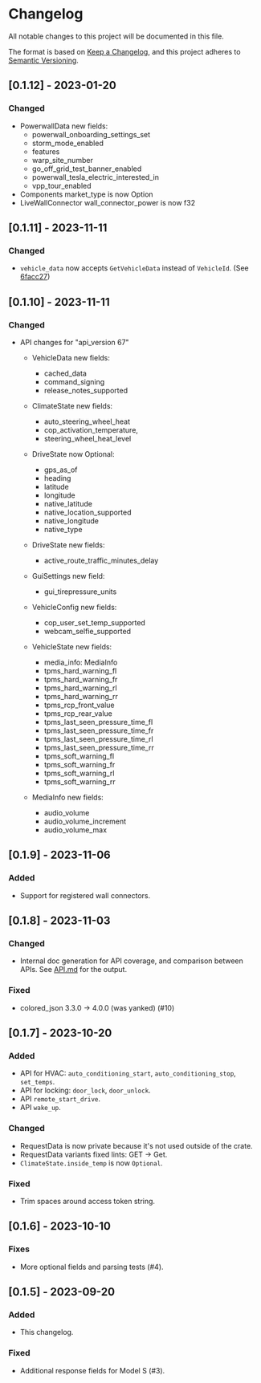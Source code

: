 # Changelog

All notable changes to this project will be documented in this file.

The format is based on [Keep a Changelog](https://keepachangelog.com/en/1.0.0/),
and this project adheres to [Semantic Versioning](https://semver.org/spec/v2.0.0.html).

## [0.1.12] - 2023-01-20

### Changed

- PowerwallData new fields:
  - powerwall_onboarding_settings_set
  - storm_mode_enabled
  - features
  - warp_site_number
  - go_off_grid_test_banner_enabled
  - powerwall_tesla_electric_interested_in
  - vpp_tour_enabled
- Components market_type is now Option<String> 
- LiveWallConnector wall_connector_power is now f32

## [0.1.11] - 2023-11-11

### Changed
 
- `vehicle_data` now accepts `GetVehicleData` instead of `VehicleId`. (See [6facc27](https://github.com/gak/teslatte/commit/6facc27d8b408d35b98b4c6c0ad3e5df82328d2c))

## [0.1.10] - 2023-11-11

### Changed

- API changes for "api_version 67"
  - VehicleData new fields:
    - cached_data
    - command_signing
    - release_notes_supported

  - ClimateState new fields:
    - auto_steering_wheel_heat
    - cop_activation_temperature,
    - steering_wheel_heat_level

  - DriveState now Optional:
    - gps_as_of
    - heading
    - latitude
    - longitude
    - native_latitude
    - native_location_supported
    - native_longitude
    - native_type

  - DriveState new fields:
    - active_route_traffic_minutes_delay

  - GuiSettings new field:
    - gui_tirepressure_units

  - VehicleConfig new fields:
    - cop_user_set_temp_supported
    - webcam_selfie_supported

  - VehicleState new fields:
    - media_info: MediaInfo
    - tpms_hard_warning_fl
    - tpms_hard_warning_fr
    - tpms_hard_warning_rl
    - tpms_hard_warning_rr
    - tpms_rcp_front_value
    - tpms_rcp_rear_value
    - tpms_last_seen_pressure_time_fl
    - tpms_last_seen_pressure_time_fr
    - tpms_last_seen_pressure_time_rl
    - tpms_last_seen_pressure_time_rr
    - tpms_soft_warning_fl
    - tpms_soft_warning_fr
    - tpms_soft_warning_rl
    - tpms_soft_warning_rr

  - MediaInfo new fields:
    - audio_volume
    - audio_volume_increment
    - audio_volume_max

## [0.1.9] - 2023-11-06

### Added

- Support for registered wall connectors.

## [0.1.8] - 2023-11-03

### Changed

- Internal doc generation for API coverage, and comparison between APIs. See [API.md](API.md) for the output.

### Fixed

- colored_json 3.3.0 -> 4.0.0 (was yanked) (#10)

## [0.1.7] - 2023-10-20

### Added

- API for HVAC: `auto_conditioning_start`, `auto_conditioning_stop`, `set_temps`.
- API for locking: `door_lock`, `door_unlock`.
- API `remote_start_drive`.
- API `wake_up`.

### Changed

- RequestData is now private because it's not used outside of the crate.
- RequestData variants fixed lints: GET -> Get.
- `ClimateState.inside_temp` is now `Optional`.

### Fixed

- Trim spaces around access token string.

## [0.1.6] - 2023-10-10

### Fixes

- More optional fields and parsing tests (#4).

## [0.1.5] - 2023-09-20

### Added

- This changelog.

### Fixed

- Additional response fields for Model S (#3).
